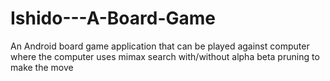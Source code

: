 # Ishido---A-Board-Game
An Android board game application that can be played against computer where the computer uses mimax search with/without alpha beta pruning to make the move
